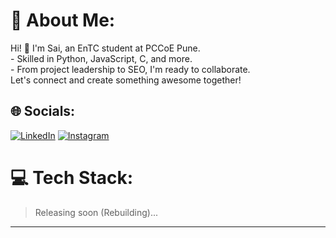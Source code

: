 # 💫 About Me:
Hi! 👋 I'm Sai, an EnTC student at PCCoE Pune.<br>- Skilled in Python, JavaScript, C, and more.<br>- From project leadership to SEO, I'm ready to collaborate.<br>Let's connect and create something awesome together!


## 🌐 Socials:
[![LinkedIn](https://img.shields.io/badge/LinkedIn-%230077B5.svg?logo=linkedin&logoColor=white)](https://linkedin.com/in/iamsaimehar) [![Instagram](https://img.shields.io/badge/Instagram-%23E4405F.svg?logo=Instagram&logoColor=white)](https://instagram.com/iamsaimehar)

# 💻 Tech Stack:
> Releasing soon (Rebuilding)...
---
